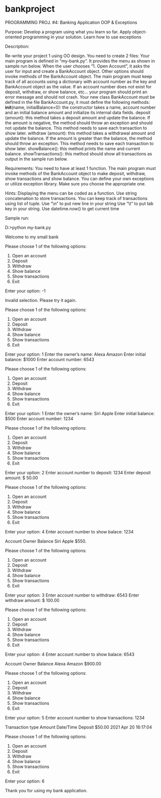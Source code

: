 # bankproject

PROGRAMMING PROJ. #4: Banking Application OOP & Exceptions

Purpose:
Develop a program using what you learn so far.
Apply object-oriented programming in your solution.
Learn how to use exceptions

Description:

Re-write your project 1 using OO design.  You need to create 2 files:
Your main program is defined in “my-bank.py”.  It provides the menu as shown in sample run below. When the user chooses “1. Open Account”, it asks the user for input and create a BankAccount object.  Other options should invoke methods of the BankAccount object.  The main program must keep track of all accounts using a dictionary with account number as the key and BankAccount object as the value.
If an account number does not exist for deposit, withdraw, or show balance, etc… your program should print an error message and should not crash.
Your new class BankAccount must be defined in the file BankAccount.py, it must define the following methods:
__init__(name, initialBalance=0): the constructor takes a name, account number and an initial balance amount and initialize its internal data fields.
deposit (amount): this method takes a deposit amount and update the balance.  If the amount is negative, the method should throw an exception and should not update the balance.  This method needs to save each transaction to show later.
withdraw (amount): this method takes a withdrawal amount and update the balance.  If the amount is greater than the balance, the method should throw an exception.  This method needs to save each transaction to show later.
showBalance(): this method prints the name and current balance.
showTransactions(): this method should show all transactions as output in the sample run below.



Requirements:
You need to have at least 1 function.
The main program must invoke methods of the BankAccount object to make deposit, withdraw, show transactions and show balance.
You can define your own exceptions or utilize exception library.  Make sure you choose the appropriate one.

Hints:
Displaying the menu can be coded as a function.
Use string concatenation to store transactions.
You can keep track of transactions using list of tuple.
Use “\n” to put new line in your string
Use “\t” to put tab key in your string. 
Use datetime.now() to get current time


Sample run:

D:\>python my-bank.py

Welcome to my small bank

Please choose 1 of the following options:
  1. Open an account
  2. Deposit
  3. Withdraw
  4. Show balance
  5. Show transactions
  6. Exit

Enter your option: -1

Invalid selection. Please try it again.

Please choose 1 of the following options:
  1. Open an account
  2. Deposit
  3. Withdraw
  4. Show balance
  5. Show transactions
  6. Exit

Enter your option: 1
Enter the owner’s name: Alexa Amazon
Enter initial balance: $1000
Enter account number: 6543


Please choose 1 of the following options:
  1. Open an account
  2. Deposit
  3. Withdraw
  4. Show balance
  5. Show transactions
  6. Exit

Enter your option: 1
Enter the owner’s name: Siri Apple
Enter initial balance: $500
Enter account number: 1234


Please choose 1 of the following options:
  1. Open an account
  2. Deposit
  3. Withdraw
  4. Show balance
  5. Show transactions
  6. Exit


Enter your option: 2
Enter account number to deposit: 1234
Enter deposit amount: $ 50.00

Please choose 1 of the following options:
  1. Open an account
  2. Deposit
  3. Withdraw
  4. Show balance
  5. Show transactions
  6. Exit

Enter your option: 4
Enter account number to show balace: 1234

Account Owner     Balance
Siri Apple        $550.

Please choose 1 of the following options:
  1. Open an account
  2. Deposit
  3. Withdraw
  4. Show balance
  5. Show transactions
  6. Exit

Enter your option: 3
Enter account number to withdraw: 6543
Enter withdraw amount: $ 100.00

Please choose 1 of the following options:
  1. Open an account
  2. Deposit
  3. Withdraw
  4. Show balance
  5. Show transactions
  6. Exit

Enter your option: 4
Enter account number to show balace: 6543

Account Owner     Balance
Alexa Amazon      $900.00


Please choose 1 of the following options:
  1. Open an account
  2. Deposit
  3. Withdraw
  4. Show balance
  5. Show transactions
  6. Exit


Enter your option: 5
Enter account number to show transactions: 1234


Transaction type   Amount    Date/Time
Deposit            $50.00    2021 Apr 20 16:17:04 


Please choose 1 of the following options:
  1. Open an account
  2. Deposit
  3. Withdraw
  4. Show balance
  5. Show transactions
  6. Exit


Enter your option: 6

Thank you for using my bank application.



